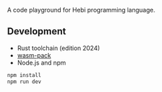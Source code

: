 A code playground for Hebi programming language.

## Development

- Rust toolchain (edition 2024)
- [wasm-pack](https://rustwasm.github.io/wasm-pack/)
- Node.js and npm

```bash
npm install
npm run dev
```

